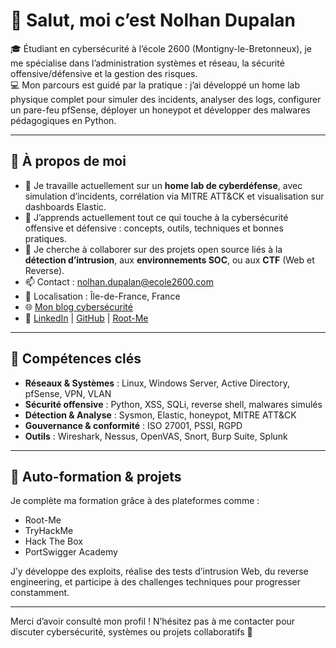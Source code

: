 # 👋 Salut, moi c’est Nolhan Dupalan

🎓 Étudiant en cybersécurité à l’école 2600 (Montigny-le-Bretonneux), je me spécialise dans l’administration systèmes et réseau, la sécurité offensive/défensive et la gestion des risques.  
💻 Mon parcours est guidé par la pratique : j’ai développé un home lab physique complet pour simuler des incidents, analyser des logs, configurer un pare-feu pfSense, déployer un honeypot et développer des malwares pédagogiques en Python.

---

## 🚀 À propos de moi

- 🔭 Je travaille actuellement sur un **home lab de cyberdéfense**, avec simulation d’incidents, corrélation via MITRE ATT&CK et visualisation sur dashboards Elastic.
- 🌱 J’apprends actuellement tout ce qui touche à la cybersécurité offensive et défensive : concepts, outils, techniques et bonnes pratiques.
- 👯 Je cherche à collaborer sur des projets open source liés à la **détection d’intrusion**, aux **environnements SOC**, ou aux **CTF** (Web et Reverse).
- 📫 Contact : nolhan.dupalan@ecole2600.com  
- 📍 Localisation : Île-de-France, France  
- 🌐 [Mon blog cybersécurité](https://iamtherootx.github.io/IAMTHEROOT---Blog)  
- 🔗 [LinkedIn](https://www.linkedin.com/in/nolhan-dupalan/) | [GitHub](https://github.com/IAMTHEROOTx) | [Root-Me](https://www.root-me.org/IAMTHEROOT)

---

## 🧰 Compétences clés

- **Réseaux & Systèmes** : Linux, Windows Server, Active Directory, pfSense, VPN, VLAN  
- **Sécurité offensive** : Python, XSS, SQLi, reverse shell, malwares simulés  
- **Détection & Analyse** : Sysmon, Elastic, honeypot, MITRE ATT&CK  
- **Gouvernance & conformité** : ISO 27001, PSSI, RGPD
- **Outils** : Wireshark, Nessus, OpenVAS, Snort, Burp Suite, Splunk

---

## 🧠 Auto-formation & projets

Je complète ma formation grâce à des plateformes comme :  
- Root-Me
- TryHackMe  
- Hack The Box  
- PortSwigger Academy

J’y développe des exploits, réalise des tests d’intrusion Web, du reverse engineering, et participe à des challenges techniques pour progresser constamment.

---

Merci d’avoir consulté mon profil ! N’hésitez pas à me contacter pour discuter cybersécurité, systèmes ou projets collaboratifs 🚀
